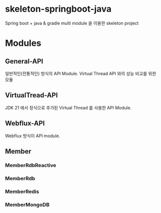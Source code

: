 # skeleton-springboot-java
Spring boot + java & gradle multi module 을 이용한 skeleton project

# Modules
## General-API
일반적인(전통적인) 방식의 API Module. Virtual Thread API 와의 성능 비교를 위한 모듈
## VirtualTread-API
JDK 21 에서 정식으로 추가된 Virtual Thread 를 사용한 API Module.
## Webflux-API
Webflux 방식이 API module.
## Member
### MemberRdbReactive
### MemberRdb
### MemberRedis
### MemberMongoDB